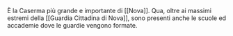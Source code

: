 È la Caserma più grande e importante di [[Nova]].
Qua, oltre ai massimi estremi della [[Guardia Cittadina di Nova]], sono presenti anche le scuole ed accademie dove le guardie vengono formate. 